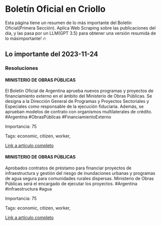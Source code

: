 # Boletín  Oficial en Criollo

Esta página tiene un resumen de lo más importante del Boletín Oficial(Primera Sección). 
Aplica Web Scraping sobre las publicaciones del día, y las pasa por un LLM(GPT 3.5) para obtener una versión resumida de lo másimportante! :fire:

## Lo importante del 2023-11-24


### Resoluciones

#### MINISTERIO DE OBRAS PÚBLICAS

El Boletín Oficial de Argentina aprueba nuevos programas y proyectos de financiamiento externo en el ámbito del Ministerio de Obras Públicas. Se designa a la Dirección General de Programas y Proyectos Sectoriales y Especiales como responsable de la ejecución fiduciaria. Además, se aprueban modelos de contrato con organismos multilaterales de crédito. #Argentina #ObrasPúblicas #FinanciamientoExterno

Importancia: 75

Tags: economic, citizen, worker, 

[Link a artículo completo](https://www.boletinoficial.gob.ar/detalleAviso/primera/299045/20231124?anexos=1)

#### MINISTERIO DE OBRAS PÚBLICAS

Aprobados contratos de préstamo para financiar proyectos de infraestructura y gestión del riesgo de inundaciones urbanas y programas de agua segura para comunidades rurales dispersas. Ministerio de Obras Públicas será el encargado de ejecutar los proyectos. #Argentina #infraestructura #agua

Importancia: 75

Tags: economic, citizen, worker, 

[Link a artículo completo](https://www.boletinoficial.gob.ar/detalleAviso/primera/299045/20231124)
